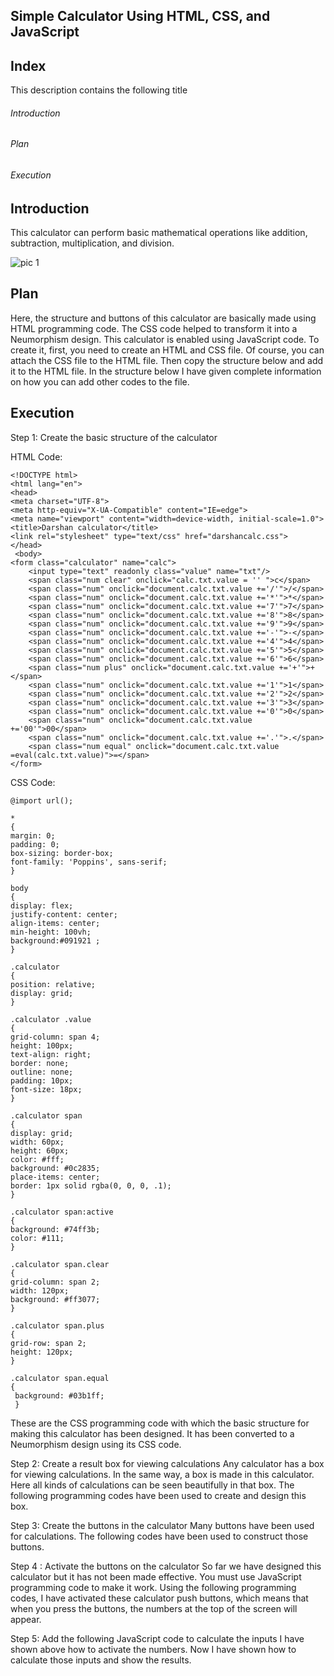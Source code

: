<h2>Simple Calculator Using HTML, CSS, and JavaScript </h2> 
<h2>Index</h2>
    This description contains the following title  
    <h6> Introduction</h6>
    <h6> Plan</h6>
    <h6> Execution</h6> 
<h2>Introduction</h2>

This calculator can perform basic mathematical operations like addition, subtraction, multiplication, and division.

![pic 1](https://user-images.githubusercontent.com/88918534/165801269-adce15a5-c8e1-4fad-911a-5f8938c11bb6.png)
 
<h2>Plan</h2>
 
Here, the structure and buttons of this calculator are basically made using HTML programming code. The CSS code helped to transform it into a Neumorphism design. This calculator is enabled using JavaScript code.
To create it, first, you need to create an HTML and CSS file. Of course, you can attach the CSS file to the HTML file. Then copy the structure below and add it to the HTML file. In the structure below I have given complete information on how you can add other codes to the file.

<h2> Execution </h2>
Step 1: Create the basic structure of the calculator 

  HTML Code:
   
   
    <!DOCTYPE html>
    <html lang="en">
    <head>
    <meta charset="UTF-8">
    <meta http-equiv="X-UA-Compatible" content="IE=edge">
    <meta name="viewport" content="width=device-width, initial-scale=1.0">
    <title>Darshan calculator</title>
    <link rel="stylesheet" type="text/css" href="darshancalc.css">
    </head>
     <body>
    <form class="calculator" name="calc">
        <input type="text" readonly class="value" name="txt"/>
        <span class="num clear" onclick="calc.txt.value = '' ">c</span>
        <span class="num" onclick="document.calc.txt.value +='/'">/</span>
        <span class="num" onclick="document.calc.txt.value +='*'">*</span>
        <span class="num" onclick="document.calc.txt.value +='7'">7</span>
        <span class="num" onclick="document.calc.txt.value +='8'">8</span>
        <span class="num" onclick="document.calc.txt.value +='9'">9</span>
        <span class="num" onclick="document.calc.txt.value +='-'">-</span>
        <span class="num" onclick="document.calc.txt.value +='4'">4</span>
        <span class="num" onclick="document.calc.txt.value +='5'">5</span>
        <span class="num" onclick="document.calc.txt.value +='6'">6</span>
        <span class="num plus" onclick="document.calc.txt.value +='+'">+</span>
        <span class="num" onclick="document.calc.txt.value +='1'">1</span>
        <span class="num" onclick="document.calc.txt.value +='2'">2</span>
        <span class="num" onclick="document.calc.txt.value +='3'">3</span>
        <span class="num" onclick="document.calc.txt.value +='0'">0</span>
        <span class="num" onclick="document.calc.txt.value +='00'">00</span>
        <span class="num" onclick="document.calc.txt.value +='.'">.</span>
        <span class="num equal" onclick="document.calc.txt.value =eval(calc.txt.value)">=</span>
    </form> 
</body>
</html>



 CSS Code:
   
    @import url();

    *
    {
    margin: 0;
    padding: 0;
    box-sizing: border-box;
    font-family: 'Poppins', sans-serif;
    }

    body
    {
    display: flex;
    justify-content: center;
    align-items: center;
    min-height: 100vh;
    background:#091921 ;
    }

    .calculator
    {
    position: relative;
    display: grid;
    }

    .calculator .value
    {
    grid-column: span 4;
    height: 100px;
    text-align: right;
    border: none;
    outline: none;
    padding: 10px;
    font-size: 18px;
    }

    .calculator span
    {
    display: grid;
    width: 60px;
    height: 60px;
    color: #fff;
    background: #0c2835;
    place-items: center;
    border: 1px solid rgba(0, 0, 0, .1);
    }

    .calculator span:active
    {
    background: #74ff3b;
    color: #111;
    }

    .calculator span.clear
    {
    grid-column: span 2;
    width: 120px;
    background: #ff3077;
    }

    .calculator span.plus
    {
    grid-row: span 2;
    height: 120px;
    }

    .calculator span.equal
    {
     background: #03b1ff; 
     }
 
 
These are the CSS programming code with which the basic structure for making this calculator has been designed. It has been converted to a Neumorphism design using its CSS code.






Step 2: Create a result box for viewing calculations
Any calculator has a box for viewing calculations. In the same way, a box is made in this calculator. Here all kinds of calculations can be seen beautifully in that box. The following programming codes have been used to create and design this box.


Step 3: Create the buttons in the calculator
Many buttons have been used for calculations. The following codes have been used to construct those buttons.

 Step 4 : Activate the buttons on the calculator 
So far we have designed this calculator but it has not been made effective. You must use JavaScript programming code to make it work. 
Using the following programming codes, I have activated these calculator push buttons, which means that when you press the buttons, the numbers at the top of the screen will appear.

Step 5: Add the following JavaScript code to calculate the inputs
I have shown above how to activate the numbers. Now I have shown how to calculate those inputs and show the results.

</body>
</html>

 



